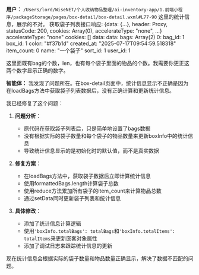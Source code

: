 **用户：** 
`/Users/lord/WiseNET/个人收纳物品整理/ai-inventory-app/1.前端小程序/packageStorage/pages/box-detail/box-detail.wxml#L77-90`  这里的统计信息，展示的不对。 
 获取袋子列表接口响应: 
 {data: {…}, header: Proxy, statusCode: 200, cookies: Array(0), accelerateType: "none", …} 
 accelerateType: "none" 
 cookies: [] 
 data: 
 data: 
 bags: Array(2) 
 0: 
 bag_id: 1 
 box_id: 1 
 color: "#f37b1d" 
 created_at: "2025-07-17T09:54:59.518318" 
 item_count: 0 
 name: "一个袋子" 
 sort_id: 1 
 user_id: 1 

 这里面既有bag的个数，len，也有每个袋子里面的物品的个数。我需要你更正这两个数字显示正确的数字。

**智能体：** 
我发现了问题所在。在box-detail页面中，统计信息显示不正确是因为在loadBags方法中获取袋子列表数据后，没有正确计算和更新统计信息。

我已经修复了这个问题：

1. **问题分析**：
   - 原代码在获取袋子列表后，只是简单地设置了bags数据
   - 没有根据实际的袋子数量和每个袋子的物品数量来更新boxInfo中的统计信息
   - 导致统计信息显示的是初始化时的默认值，而不是真实数据

2. **修复方案**：
   - 在loadBags方法中，获取袋子数据后立即计算统计信息
   - 使用formattedBags.length计算袋子总数
   - 使用reduce方法累加所有袋子的item_count来计算物品总数
   - 通过setData同时更新袋子列表和统计信息

3. **具体修改**：
   - 添加了统计信息计算逻辑
   - 使用`'boxInfo.totalBags': totalBags`和`'boxInfo.totalItems': totalItems`来更新嵌套对象属性
   - 添加了调试日志来跟踪统计信息的更新

现在统计信息会根据实际的袋子数量和物品数量正确显示，解决了数据不匹配的问题。